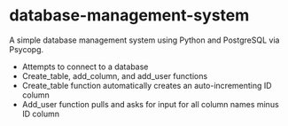# database-management-system
 A simple database management system using Python and PostgreSQL via Psycopg.

- Attempts to connect to a database
- Create_table, add_column, and add_user functions
- Create_table function automatically creates an auto-incrementing ID column
- Add_user function pulls and asks for input for all column names minus ID column